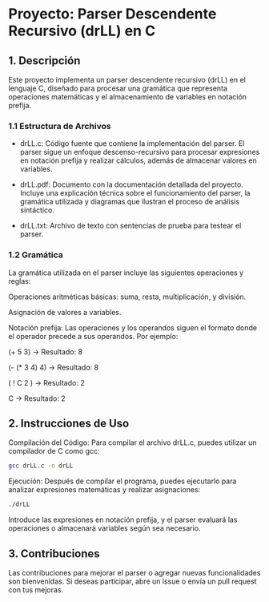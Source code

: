 # Proyecto: Parser Descendente Recursivo (drLL) en C

## 1. Descripción
Este proyecto implementa un parser descendente recursivo (drLL) en el lenguaje C, diseñado para procesar una gramática que representa operaciones matemáticas y el almacenamiento de variables en notación prefija.

### 1.1 Estructura de Archivos
- drLL.c: Código fuente que contiene la implementación del parser. El parser sigue un enfoque descenso-recursivo para procesar expresiones en notación prefija y realizar cálculos, además de almacenar valores en variables.
  
- drLL.pdf: Documento con la documentación detallada del proyecto. Incluye una explicación técnica sobre el funcionamiento del parser, la gramática utilizada y diagramas que ilustran el proceso de análisis sintáctico.
  
- drLL.txt: Archivo de texto con sentencias de prueba para testear el parser.
  
### 1.2 Gramática
La gramática utilizada en el parser incluye las siguientes operaciones y reglas:

Operaciones aritméticas básicas: suma, resta, multiplicación, y división.

Asignación de valores a variables.

Notación prefija: Las operaciones y los operandos siguen el formato donde el operador precede a sus operandos.
Por ejemplo:

(+ 5 3)       -> Resultado: 8

(- (* 3 4) 4)   -> Resultado: 8

( ! C 2 ) -> Resultado: 2

C -> Resultado: 2

## 2. Instrucciones de Uso
Compilación del Código: Para compilar el archivo drLL.c, puedes utilizar un compilador de C como gcc:

  ```bash
  gcc drLL.c -o drLL
  ```
Ejecución: Después de compilar el programa, puedes ejecutarlo para analizar expresiones matemáticas y realizar asignaciones:

  ```bash
  ./drLL
  ```
Introduce las expresiones en notación prefija, y el parser evaluará las operaciones o almacenará variables según sea necesario.

## 3. Contribuciones
Las contribuciones para mejorar el parser o agregar nuevas funcionalidades son bienvenidas. Si deseas participar, abre un issue o envía un pull request con tus mejoras.

